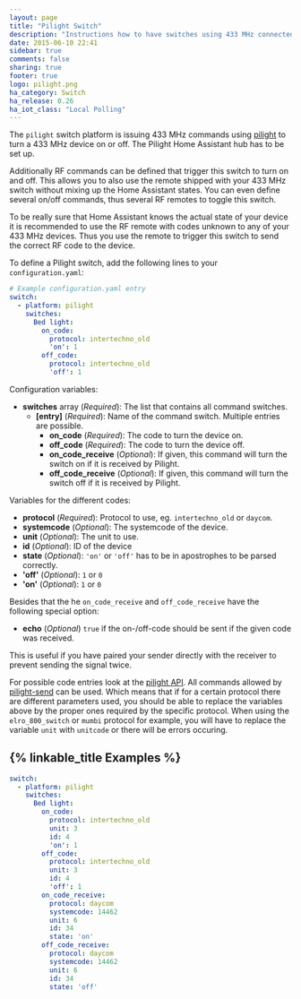 ```yaml
---
layout: page
title: "Pilight Switch"
description: "Instructions how to have switches using 433 MHz connected to a computer running pilight."
date: 2015-06-10 22:41
sidebar: true
comments: false
sharing: true
footer: true
logo: pilight.png
ha_category: Switch
ha_release: 0.26
ha_iot_class: "Local Polling"
---
```



The `pilight` switch platform is issuing 433 MHz commands using [pilight](https://www.pilight.org/) to turn a 433 MHz device on or off. The Pilight Home Assistant hub has to be set up.

Additionally RF commands can be defined that trigger this switch to turn on and off. This allows you to also use the remote shipped with your 433 MHz switch without mixing up the Home Assistant states. You can even define several on/off commands, thus several RF remotes to toggle this switch.

To be really sure that Home Assistant knows the actual state of your device it is recommended to use the RF remote with codes unknown to any of your 433 MHz devices. Thus you use the remote to trigger this switch to send the correct RF code to the device.

To define a Pilight switch, add the following lines to your `configuration.yaml`:

```yaml
# Example configuration.yaml entry
switch:
  - platform: pilight
    switches:
      Bed light:
        on_code:
          protocol: intertechno_old
          'on': 1
        off_code:
          protocol: intertechno_old
          'off': 1
```

Configuration variables:

- **switches** array (*Required*): The list that contains all command switches.
  - **[entry]** (*Required*): Name of the command switch. Multiple entries are possible.
    - **on_code** (*Required*): The code to turn the device on.
    - **off_code** (*Required*): The code to turn the device off.
    - **on_code_receive** (*Optional*): If given, this command will turn the switch on if it is received by Pilight.
    - **off_code_receive** (*Optional*): If given, this command will turn the switch off if it is received by Pilight.

Variables for the different codes:

- **protocol** (*Required*): Protocol to use, eg. `intertechno_old` or `daycom`.
- **systemcode** (*Optional*): The systemcode of the device.
- **unit** (*Optional*): The unit to use.
- **id** (*Optional*): ID of the device
- **state** (*Optional*): `'on'` or `'off'` has to be in apostrophes to be parsed correctly.
- **'off'** (*Optional*): `1` or `0`
- **'on'** (*Optional*): `1` or `0`

Besides that the he `on_code_receive` and `off_code_receive` have the following special option:

- **echo** (*Optional*) `true` if the on-/off-code should be sent if the given code was received.

This is useful if you have paired your sender directly with the receiver to prevent sending the signal twice.

For possible code entries look at the [pilight API](https://www.pilight.org/development/api/). All commands allowed by [pilight-send](https://wiki.pilight.org/doku.php/psend) can be used. Which means that if for a certain protocol there are different parameters used, you should be able to replace the variables above by the proper ones required by the specific protocol. When using the `elro_800_switch` or `mumbi` protocol for example, you will have to replace the variable `unit` with `unitcode` or there will be errors occuring.


## {% linkable_title Examples %}

```yaml
switch:
  - platform: pilight
    switches:
      Bed light:
        on_code:
          protocol: intertechno_old
          unit: 3
          id: 4
          'on': 1
        off_code:
          protocol: intertechno_old
          unit: 3
          id: 4
          'off': 1
        on_code_receive:
          protocol: daycom
          systemcode: 14462
          unit: 6
          id: 34
          state: 'on'
        off_code_receive:
          protocol: daycom
          systemcode: 14462
          unit: 6
          id: 34
          state: 'off'
```
